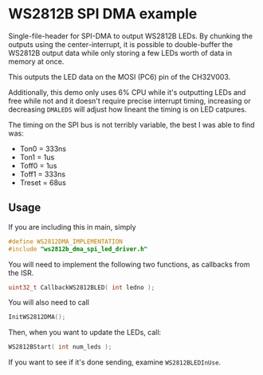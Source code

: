 # WS2812B SPI DMA example

Single-file-header for SPI-DMA to output WS2812B LEDs.  By chunking the outputs using the center-interrupt, it is possible to double-buffer the WS2812B output data while only storing a few LEDs worth of data in memory at once.

This outputs the LED data on the MOSI (PC6) pin of the CH32V003.

Additionally, this demo only uses 6% CPU while it's outputting LEDs and free while not and it doesn't require precise interrupt timing, increasing or decreasing `DMALEDS` will adjust how lineant the timing is on LED catpures.

The timing on the SPI bus is not terribly variable, the best I was able to find was:

* Ton0 = 333ns
* Ton1 = 1us
* Toff0 = 1us
* Toff1 = 333ns
* Treset = 68us

## Usage

If you are including this in main, simply

```c
#define WS2812DMA_IMPLEMENTATION
#include "ws2812b_dma_spi_led_driver.h"
```

You will need to implement the following two functions, as callbacks from the ISR.

```c
uint32_t CallbackWS2812BLED( int ledno );
```

You will also need to call

```c
InitWS2812DMA();
```

Then, when you want to update the LEDs, call:

```c
WS2812BStart( int num_leds );
```

If you want to see if it's done sending, examine `WS2812BLEDInUse`.
